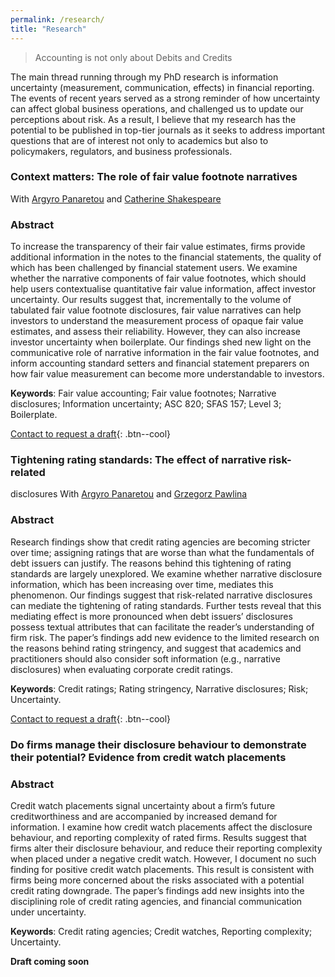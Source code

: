 ```yaml
---
permalink: /research/
title: "Research"
---
```


> Accounting is not only about Debits and Credits

The main thread running through my PhD research is information uncertainty (measurement, communication, effects) in financial reporting. The events of recent years served as a strong reminder of how uncertainty can affect global business operations, and challenged us to update our perceptions about risk. As a result, I believe that my research has the potential to be published in top-tier journals as it seeks to address important questions that are of interest not only to academics but also to policymakers, regulators, and business professionals.

### Context matters: The role of fair value footnote narratives
With [Argyro Panaretou](https://www.lancaster.ac.uk/lums/people/argyro-panaretou) and [Catherine Shakespeare](https://michiganross.umich.edu/faculty-research/faculty/cathy-shakespeare)
### Abstract

To increase the transparency of their fair value estimates, firms provide additional information in the notes to the financial statements, the quality of which has been challenged by financial statement users. We examine whether the narrative components of fair value footnotes, which should help users contextualise quantitative fair value information, affect investor uncertainty. Our results suggest that, incrementally to the volume of tabulated fair value footnote disclosures, fair value narratives can help investors to understand the measurement process of opaque fair value estimates, and assess their reliability. However, they can also increase investor uncertainty when boilerplate. Our findings shed new light on the communicative role of narrative information in the fair value footnotes, and inform accounting standard setters and financial statement preparers on how fair value measurement can become more understandable to investors.

**Keywords**: Fair value accounting; Fair value footnotes; Narrative disclosures; Information uncertainty; ASC 820; SFAS 157; Level 3; Boilerplate.

[Contact to request a draft](mailto:d.kanelis1@lancaster.ac.uk){: .btn--cool}

### Tightening rating standards: The effect of narrative risk-related
disclosures
With [Argyro Panaretou](https://www.lancaster.ac.uk/lums/people/argyro-panaretou) and [Grzegorz Pawlina](https://www.lancaster.ac.uk/lums/people/grzegorz-pawlina)
### Abstract

Research findings show that credit rating agencies are becoming stricter over time; assigning ratings that are worse than what the fundamentals of debt issuers can justify. The reasons behind this tightening of rating standards are largely unexplored. We examine whether narrative disclosure information, which has been increasing over time, mediates this phenomenon. Our findings suggest that risk-related narrative disclosures can mediate the tightening of rating standards. Further tests reveal that this mediating effect is more pronounced when debt issuers’ disclosures possess textual attributes that can facilitate the reader’s understanding of firm risk. The paper’s findings add new evidence to the limited research on the reasons behind rating stringency, and suggest that academics and practitioners should also consider soft information (e.g., narrative disclosures) when evaluating corporate credit ratings.

**Keywords**: Credit ratings; Rating stringency, Narrative disclosures; Risk; Uncertainty.

[Contact to request a draft](mailto:d.kanelis1@lancaster.ac.uk){: .btn--cool}

### Do firms manage their disclosure behaviour to demonstrate their potential? Evidence from credit watch placements
 
### Abstract

Credit watch placements signal uncertainty about a firm’s future creditworthiness and are accompanied by increased demand for information. I examine how credit watch placements affect the disclosure behaviour, and reporting complexity of rated firms. Results suggest that firms alter their disclosure behaviour, and reduce their reporting complexity when placed under a negative credit watch. However, I document no such finding for positive credit watch placements. This result is consistent with firms being more concerned about the risks associated with a potential credit rating downgrade. The paper’s findings add new insights into the disciplining role of credit rating agencies, and financial communication under uncertainty.

**Keywords**: Credit rating agencies; Credit watches, Reporting complexity; Uncertainty.

**Draft coming soon**
 
